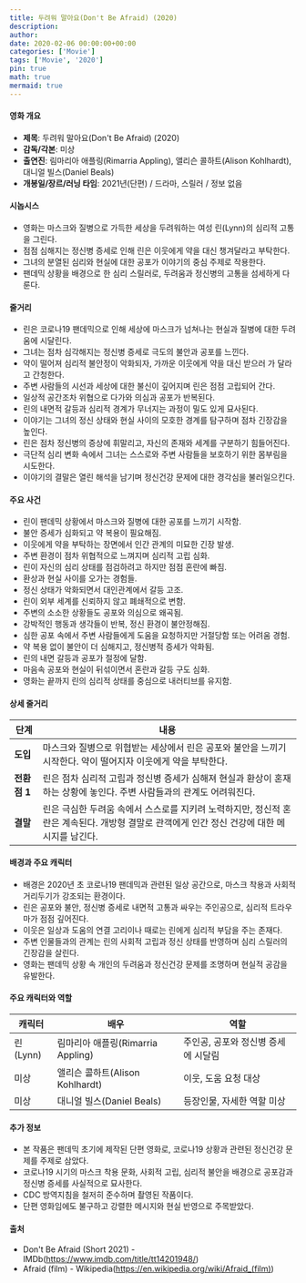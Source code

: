 ```yaml
---
title: 두려워 말아요(Don't Be Afraid) (2020)
description: 
author: 
date: 2020-02-06 00:00:00+00:00
categories: ['Movie']
tags: ['Movie', '2020']
pin: true
math: true
mermaid: true
---
```

#### 영화 개요

- **제목**: 두려워 말아요(Don't Be Afraid) (2020)  
- **감독/각본**: 미상  
- **출연진**: 림마리아 애플링(Rimarria Appling), 앨리슨 콜하트(Alison Kohlhardt), 대니얼 빌스(Daniel Beals)  
- **개봉일/장르/러닝 타임**: 2021년(단편) / 드라마, 스릴러 / 정보 없음  

#### 시놉시스

- 영화는 마스크와 질병으로 가득한 세상을 두려워하는 여성 린(Lynn)의 심리적 고통을 그린다.  
- 점점 심해지는 정신병 증세로 인해 린은 이웃에게 약을 대신 챙겨달라고 부탁한다.  
- 그녀의 분열된 심리와 현실에 대한 공포가 이야기의 중심 주제로 작용한다.  
- 팬데믹 상황을 배경으로 한 심리 스릴러로, 두려움과 정신병의 고통을 섬세하게 다룬다.  

#### 줄거리

- 린은 코로나19 팬데믹으로 인해 세상에 마스크가 넘쳐나는 현실과 질병에 대한 두려움에 시달린다.  
- 그녀는 점차 심각해지는 정신병 증세로 극도의 불안과 공포를 느낀다.  
- 약이 떨어져 심리적 불안정이 악화되자, 가까운 이웃에게 약을 대신 받으러 가 달라고 간청한다.  
- 주변 사람들의 시선과 세상에 대한 불신이 깊어지며 린은 점점 고립되어 간다.  
- 일상적 공간조차 위협으로 다가와 의심과 공포가 반복된다.  
- 린의 내면적 갈등과 심리적 경계가 무너지는 과정이 밀도 있게 묘사된다.  
- 이야기는 그녀의 정신 상태와 현실 사이의 모호한 경계를 탐구하며 점차 긴장감을 높인다.  
- 린은 점차 정신병의 증상에 휘말리고, 자신의 존재와 세계를 구분하기 힘들어진다.  
- 극단적 심리 변화 속에서 그녀는 스스로와 주변 사람들을 보호하기 위한 몸부림을 시도한다.  
- 이야기의 결말은 열린 해석을 남기며 정신건강 문제에 대한 경각심을 불러일으킨다.  

#### 주요 사건

- 린이 팬데믹 상황에서 마스크와 질병에 대한 공포를 느끼기 시작함.  
- 불안 증세가 심화되고 약 복용이 필요해짐.  
- 이웃에게 약을 부탁하는 장면에서 인간 관계의 미묘한 긴장 발생.  
- 주변 환경이 점차 위협적으로 느껴지며 심리적 고립 심화.  
- 린이 자신의 심리 상태를 점검하려고 하지만 점점 혼란에 빠짐.  
- 환상과 현실 사이를 오가는 경험들.  
- 정신 상태가 악화되면서 대인관계에서 갈등 고조.  
- 린이 외부 세계를 신뢰하지 않고 폐쇄적으로 변함.  
- 주변의 소소한 상황들도 공포와 의심으로 왜곡됨.  
- 강박적인 행동과 생각들이 반복, 정신 환경이 불안정해짐.  
- 심한 공포 속에서 주변 사람들에게 도움을 요청하지만 거절당함 또는 어려움 경험.  
- 약 복용 없이 불안이 더 심해지고, 정신병적 증세가 악화됨.  
- 린의 내면 갈등과 공포가 절정에 달함.  
- 마음속 공포와 현실이 뒤섞이면서 혼란과 갈등 구도 심화.  
- 영화는 끝까지 린의 심리적 상태를 중심으로 내러티브를 유지함.  

#### 상세 줄거리

| **단계**   | **내용**                                |
|------------|----------------------------------------|
| **도입**   | 마스크와 질병으로 위협받는 세상에서 린은 공포와 불안을 느끼기 시작한다. 약이 떨어지자 이웃에게 약을 부탁한다.   |
| **전환점 1** | 린은 점차 심리적 고립과 정신병 증세가 심해져 현실과 환상이 혼재하는 상황에 놓인다. 주변 사람들과의 관계도 어려워진다.      |
| **결말**   | 린은 극심한 두려움 속에서 스스로를 지키려 노력하지만, 정신적 혼란은 계속된다. 개방형 결말로 관객에게 인간 정신 건강에 대한 메시지를 남긴다.  |

#### 배경과 주요 캐릭터

- 배경은 2020년 초 코로나19 팬데믹과 관련된 일상 공간으로, 마스크 착용과 사회적 거리두기가 강조되는 환경이다.  
- 린은 공포와 불안, 정신병 증세로 내면적 고통과 싸우는 주인공으로, 심리적 트라우마가 점점 깊어진다.  
- 이웃은 일상과 도움의 연결 고리이나 때로는 린에게 심리적 부담을 주는 존재다.  
- 주변 인물들과의 관계는 린의 사회적 고립과 정신 상태를 반영하며 심리 스릴러의 긴장감을 살린다.  
- 영화는 팬데믹 상황 속 개인의 두려움과 정신건강 문제를 조명하며 현실적 공감을 유발한다.  

#### 주요 캐릭터와 역할

| **캐릭터** | **배우**               | **역할**            |
|------------|------------------------|---------------------|
| 린(Lynn)   | 림마리아 애플링(Rimarria Appling) | 주인공, 공포와 정신병 증세에 시달림 |
| 미상       | 앨리슨 콜하트(Alison Kohlhardt) | 이웃, 도움 요청 대상                      |
| 미상       | 대니얼 빌스(Daniel Beals) | 등장인물, 자세한 역할 미상               |

#### 추가 정보

- 본 작품은 팬데믹 초기에 제작된 단편 영화로, 코로나19 상황과 관련된 정신건강 문제를 주제로 삼았다.  
- 코로나19 시기의 마스크 착용 문화, 사회적 고립, 심리적 불안을 배경으로 공포감과 정신병 증세를 사실적으로 묘사한다.  
- CDC 방역지침을 철저히 준수하며 촬영된 작품이다.  
- 단편 영화임에도 불구하고 강렬한 메시지와 현실 반영으로 주목받았다.  

#### 출처

- Don't Be Afraid (Short 2021) - IMDb(https://www.imdb.com/title/tt14201948/)  
- Afraid (film) - Wikipedia(https://en.wikipedia.org/wiki/Afraid_(film))

